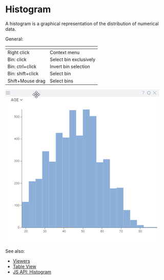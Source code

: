 <!-- TITLE: Histogram -->
<!-- SUBTITLE: -->

# Histogram

A histogram is a graphical representation of the distribution of numerical data.

General:

| []()           |              |
|----------------|--------------|
| Right click    | Context menu |
| Bin: click | Select bin exclusively        |
| Bin: ctrl+click | Invert bin selection         |
| Bin: shift+click | Select bin         |
| Shift+Mouse drag | Select bins         |

![Histogram](../uploads/gifs/histogram.gif "Histogram")

See also: 
  
  * [Viewers](../viewers/viewers.md)
  * [Table View](../views/table-view.md)
  * [JS API: Histogram](https://public.datagrok.ai/js/samples/ui/viewers/histogram)
